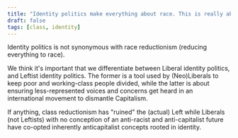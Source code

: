 ```yaml
---
title: "Identity politics make everything about race. This is really about class."
draft: false
tags: [class, identity]
---
```


Identity politics is not synonymous with race reductionism (reducing everything to race).  
  
We think it's important that we differentiate between Liberal identity politics, and Leftist identity politics. The former is a tool used by (Neo)Liberals to keep poor and working-class people divided, while the latter is about ensuring less-represented voices and concerns get heard in an international movement to dismantle Capitalism.  
  
If anything, class reductionism has "ruined" the (actual) Left while Liberals (not Leftists) with no conception of an anti-racist and anti-capitalist future have co-opted inherently anticapitalist concepts rooted in identity.

